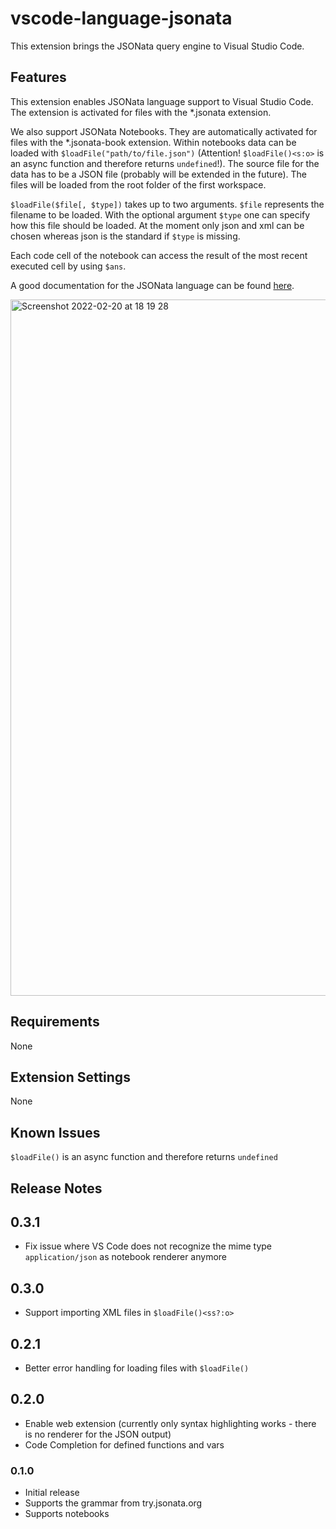 # vscode-language-jsonata

This extension brings the JSONata query engine to Visual Studio Code.

## Features

This extension enables JSONata language support to Visual Studio Code. The extension is activated for files with the *.jsonata extension.

We also support JSONata Notebooks. They are automatically activated for files with the *.jsonata-book extension. Within notebooks data can be loaded with `$loadFile("path/to/file.json")` (Attention! `$loadFile()<s:o>` is an async function and therefore returns `undefined`!). The source file for the data has to be a JSON file (probably will be extended in the future). The files will be loaded from the root folder of the first workspace.

`$loadFile($file[, $type])` takes up to two arguments. `$file` represents the filename to be loaded. With the optional argument `$type` one can specify how this file should be loaded. At the moment only json and xml can be chosen whereas json is the standard if `$type` is missing.

Each code cell of the notebook can access the result of the most recent executed cell by using `$ans`.

A good documentation for the JSONata language can be found [here](https://docs.jsonata.org/overview.html).

<img width="1114" alt="Screenshot 2022-02-20 at 18 19 28" src="https://user-images.githubusercontent.com/27259/154855371-6e394968-0def-4d1d-bc56-6992f2b95dc9.png">

## Requirements

None

## Extension Settings

None

## Known Issues

`$loadFile()` is an async function and therefore returns `undefined`

## Release Notes

## 0.3.1
- Fix issue where VS Code does not recognize the mime type `application/json` as notebook renderer anymore

## 0.3.0

- Support importing XML files in `$loadFile()<ss?:o>`

## 0.2.1

- Better error handling for loading files with `$loadFile()`

## 0.2.0

- Enable web extension (currently only syntax highlighting works - there is no renderer for the JSON output)
- Code Completion for defined functions and vars

### 0.1.0

- Initial release
- Supports the grammar from try.jsonata.org
- Supports notebooks
